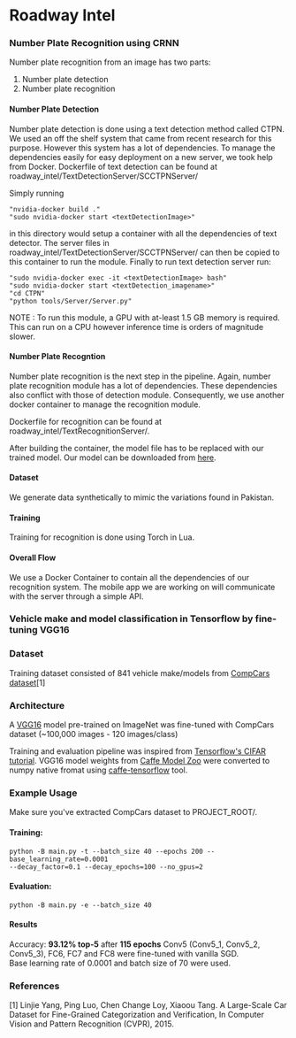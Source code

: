 # Roadway Intel

### Number Plate Recognition using CRNN 

Number plate recognition from an image has two parts: 
1. Number plate detection 
2. Number plate recognition 

#### Number Plate Detection 
Number plate detection is done using a text detection method called CTPN. We used an off the shelf system that came from recent research for this purpose. However this system has a lot of dependencies. To manage the dependencies easily for easy deployment on a new server, we took help from Docker. 
Dockerfile of text detection can be found at roadway_intel/TextDetectionServer/SCCTPNServer/

Simply running 
```shell
"nvidia-docker build ."
"sudo nvidia-docker start <textDetectionImage>"
```
in this directory would setup a container with all the dependencies of text detector. The server files in roadway_intel/TextDetectionServer/SCCTPNServer/ can then be copied to this container to run the module. 
Finally to run text detection server run:
```shell
"sudo nvidia-docker exec -it <textDetectionImage> bash"
"sudo nvidia-docker start <textDetection_imagename>"
"cd CTPN"
"python tools/Server/Server.py" 
```
NOTE : To run this module, a GPU with at-least 1.5 GB memory is required. This can run on a CPU however inference time is orders of magnitude slower. 

#### Number Plate Recogntion 
Number plate recognition is the next step in the pipeline. Again, number plate recognition module has a lot of dependencies. These dependencies also conflict with those of detection module. 
Consequently, we use another docker container to manage the recognition module. 

Dockerfile for recognition can be found at roadway_intel/TextRecognitionServer/. 

After building the container, the model file has to be replaced with our trained model. Our model can be downloaded from [here](https://drive.google.com/file/d/0B9Sr0v9WkqCmLWtmVkczVmpDYzA/view?usp=sharing).

#### Dataset 

We generate data synthetically to mimic the variations found in Pakistan. 

#### Training 
Training for recognition is done using Torch in Lua. 

#### Overall Flow 
We use a Docker Container to contain all the dependencies of our recognition system. The mobile app we are working on will communicate with the server through a simple API.


### Vehicle make and model classification in Tensorflow by fine-tuning VGG16

### Dataset
Training dataset consisted of 841 vehicle make/models from [CompCars dataset](http://mmlab.ie.cuhk.edu.hk/datasets/comp_cars/index.html)[1]

### Architecture
A [VGG16](http://arxiv.org/pdf/1409.1556.pdf) model pre-trained on ImageNet was fine-tuned with CompCars dataset (~100,000 images - 120 images/class)

Training and evaluation pipeline was inspired from [Tensorflow's CIFAR tutorial](https://www.tensorflow.org/versions/r0.10/tutorials/deep_cnn/index.html).
VGG16 model weights from [Caffe Model Zoo](https://github.com/BVLC/caffe/wiki/Model-Zoo) were converted to numpy native fromat using [caffe-tensorflow](https://github.com/ethereon/caffe-tensorflow) tool.


### Example Usage
Make sure you've extracted CompCars dataset to PROJECT_ROOT/.
#### Training:
```shell
python -B main.py -t --batch_size 40 --epochs 200 --base_learning_rate=0.0001
--decay_factor=0.1 --decay_epochs=100 --no_gpus=2
```
#### Evaluation:
```shell
python -B main.py -e --batch_size 40
```

#### Results
Accuracy: **93.12% top-5** after **115 epochs**
Conv5 (Conv5_1, Conv5_2, Conv5_3), FC6, FC7 and FC8 were fine-tuned with vanilla SGD.  
Base learning rate of 0.0001 and batch size of 70 were used. 

### References
[1] Linjie Yang, Ping Luo, Chen Change Loy, Xiaoou Tang. A Large-Scale Car Dataset for Fine-Grained Categorization and Verification, In Computer Vision and Pattern Recognition (CVPR), 2015.
